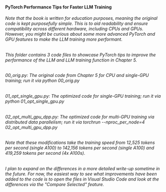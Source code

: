 #### PyTorch Performance Tips for Faster LLM Training

###### Note that the book is written for education purposes, meaning the original code is kept purposefully simple. This is to aid readability and ensure compatibility across different hardware, including CPUs and GPUs. However, you might be curious about some more advanced PyTorch and GPU features to make the LLM training more performant.

###### This folder contains 3 code files to showcase PyTorch tips to improve the performance of the LLM and LLM training function in Chapter 5.

###### 00_orig.py: The original code from Chapter 5 for CPU and single-GPU training; run it via python 00_orig.py
###### 01_opt_single_gpu.py: The optimized code for single-GPU training; run it via python 01_opt_single_gpu.py
###### 02_opt_multi_gpu_dpp.py: The optimized code for multi-GPU training via distributed data parallelism; run it via torchrun --nproc_per_node=4 02_opt_multi_gpu_dpp.py
###### Note that these modifications take the training speed from 12,525 tokens per second (single A100) to 142,156 tokens per second (single A100) and 419,259 tokens per second (4x A100s).

###### I plan to expand on the differences in a more detailed write-up sometime in the future. For now, the easiest way to see what improvements have been added to the code is to open the files in Visual Studio Code and look at the differences via the "Compare Selected" feature.